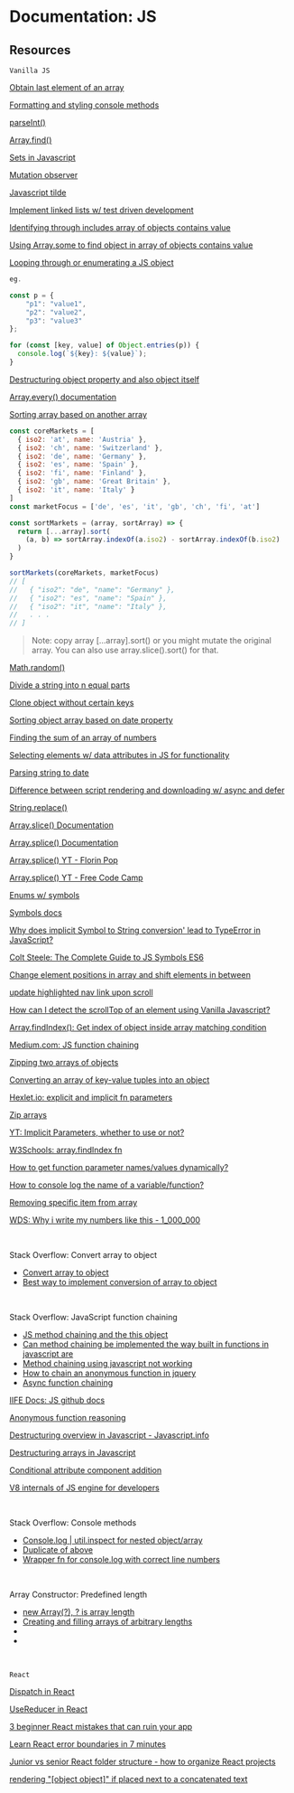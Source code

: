 # Documentation: JS

## Resources

`Vanilla JS`

[Obtain last element of an array](https://flexiple.com/javascript/get-last-array-element-javascript/#section12)

[Formatting and styling console methods](https://www.youtube.com/watch?v=UUoZ_U2_4tA)

[parseInt()](https://www.w3schools.com/jsref/jsref_parseint.asp)

[Array.find()](https://developer.mozilla.org/en-US/docs/Web/JavaScript/Reference/Global_Objects/Array/find)

[Sets in Javascript](https://www.geeksforgeeks.org/sets-in-javascript/)

[Mutation observer](https://www.youtube.com/watch?v=Mi4EF9K87aM)

[Javascript tilde](https://wsvincent.com/javascript-tilde/#:~:text=In%20JavaScript%2C%20the%20tilde%20~%20Bitwise,a%20String%20object%20passed%20in.)

[Implement linked lists w/ test driven development](https://www.youtube.com/watch?v=gJjPWA8wpQg)

[Identifying through includes array of objects contains value](https://stackoverflow.com/questions/49187940/javascript-using-includes-to-find-if-an-array-of-objects-contains-a-specific)

[Using Array.some to find object in array of objects contains value](https://stackoverflow.com/a/8217584)

[Looping through or enumerating a JS object](https://stackoverflow.com/questions/684672/how-do-i-loop-through-or-enumerate-a-javascript-object)

```javascript
eg.

const p = {
    "p1": "value1",
    "p2": "value2",
    "p3": "value3"
};

for (const [key, value] of Object.entries(p)) {
  console.log(`${key}: ${value}`);
}

```

[Destructuring object property and also object itself](https://stackoverflow.com/questions/65354700/destructure-object-property-and-whole-object-itself)

[Array.every() documentation](https://www.w3schools.com/jsref/jsref_every.asp)

[Sorting array based on another array](https://stackoverflow.com/questions/13304543/javascript-sort-array-based-on-another-array)

```javascript
const coreMarkets = [
  { iso2: 'at', name: 'Austria' },
  { iso2: 'ch', name: 'Switzerland' },
  { iso2: 'de', name: 'Germany' },
  { iso2: 'es', name: 'Spain' },
  { iso2: 'fi', name: 'Finland' },
  { iso2: 'gb', name: 'Great Britain' },
  { iso2: 'it', name: 'Italy' }
]
const marketFocus = ['de', 'es', 'it', 'gb', 'ch', 'fi', 'at']

const sortMarkets = (array, sortArray) => {
  return [...array].sort(
    (a, b) => sortArray.indexOf(a.iso2) - sortArray.indexOf(b.iso2)
  )
}

sortMarkets(coreMarkets, marketFocus)
// [
//   { "iso2": "de", "name": "Germany" },
//   { "iso2": "es", "name": "Spain" },
//   { "iso2": "it", "name": "Italy" },
//   . . .
// ]
```
> Note: copy array [...array].sort() or you might mutate the original array. You can also use array.slice().sort() for that.

[Math.random()](https://developer.mozilla.org/en-US/docs/Web/JavaScript/Reference/Global_Objects/Math/random)

[Divide a string into n equal parts](https://www.youtube.com/watch?v=O7GdshOYljE)

[Clone object without certain keys](https://stackoverflow.com/questions/34698905/how-can-i-clone-a-javascript-object-except-for-one-key)

[Sorting object array based on date property](https://stackoverflow.com/questions/10123953/how-to-sort-an-object-array-by-date-property)

[Finding the sum of an array of numbers](https://stackoverflow.com/questions/1230233/how-to-find-the-sum-of-an-array-of-numbers)

[Selecting elements w/ data attributes in JS for functionality](https://stackoverflow.com/questions/2487747/selecting-element-by-data-attribute-with-jquery)

[Parsing string to date](https://stackoverflow.com/questions/5619202/parsing-a-string-to-a-date-in-javascript)

[Difference between script rendering and downloading w/ async and defer](https://stackoverflow.com/questions/10808109/script-tag-async-defer)

[String.replace()](https://www.w3schools.com/jsref/jsref_replace.asp)

[Array.slice() Documentation](https://developer.mozilla.org/en-US/docs/Web/JavaScript/Reference/Global_Objects/Array/slice)

[Array.splice() Documentation](https://developer.mozilla.org/en-US/docs/Web/JavaScript/Reference/Global_Objects/Array/splice)

[Array.splice() YT - Florin Pop](https://www.youtube.com/watch?v=FFas8cMHVwg)

[Array.splice() YT - Free Code Camp](https://www.youtube.com/watch?v=-8L4B5X-BFA)

[Enums w/ symbols](https://www.sohamkamani.com/javascript/enums/?utm_content=cmp-true)

[Symbols docs](https://developer.mozilla.org/en-US/docs/Web/JavaScript/Reference/Global_Objects/Symbol)

[Why does implicit Symbol to String conversion' lead to TypeError in JavaScript?](https://stackoverflow.com/questions/40944470/why-does-implicit-symbol-to-string-conversion-lead-to-typeerror-in-javascript)

[Colt Steele: The Complete Guide to JS Symbols ES6](https://www.youtube.com/watch?v=4J5hnOCj69w)

[Change element positions in array and shift elements in between](https://stackoverflow.com/questions/44932502/change-elements-positions-in-an-array-and-shift-elements-in-between)

[update highlighted nav link upon scroll](http://jsfiddle.net/Ty_Yang/80t9p3n4/)

[How can I detect the scrollTop of an element using Vanilla Javascript?](https://stackoverflow.com/a/50432070)

[Array.findIndex(): Get index of object inside array matching condition](https://stackoverflow.com/questions/15997879/get-the-index-of-the-object-inside-an-array-matching-a-condition)

[Medium.com: JS function chaining](https://medium.com/technofunnel/javascript-function-chaining-8b2fbef76f7f)

[Zipping two arrays of objects](https://stackoverflow.com/questions/71422566/how-to-zip-two-arrays-object-in-javascript)

[Converting an array of key-value tuples into an object](https://stackoverflow.com/questions/32002176/how-to-convert-an-array-of-key-value-tuples-into-an-object)

[Hexlet.io: explicit and implicit fn parameters](https://hexlet.io/blog/posts/code-complete-explicit-and-implicit-function-parameters)

[Zip arrays](https://stackoverflow.com/questions/22015684/zip-arrays-in-javascript)

[YT: Implicit Parameters, whether to use or not?](https://www.youtube.com/watch?v=fwu3lLpgZsg)

[W3Schools: array.findIndex fn](https://www.w3schools.com/jsref/jsref_findindex.asp)

[How to get function parameter names/values dynamically?](https://stackoverflow.com/questions/1007981/how-to-get-function-parameter-names-values-dynamically)

[How to console log the name of a variable/function?](https://stackoverflow.com/a/48087922)

[Removing specific item from array](https://sentry.io/answers/remove-specific-item-from-array/)

[WDS: Why i write my numbers like this - 1_000_000](https://www.youtube.com/shorts/bFNxVXXlDEQ)

<br>

Stack Overflow: Convert array to object
- [Convert array to object](https://stackoverflow.com/questions/4215737/convert-array-to-object)
- [Best way to implement conversion of array to object](https://stackoverflow.com/questions/41827019/javascript-whats-the-best-way-convert-array-into-object)

<br>

Stack Overflow: JavaScript function chaining
- [JS method chaining and the this object](https://stackoverflow.com/questions/25205030/javascript-method-chaining-and-the-this-object)
- [Can method chaining be implemented the way built in functions in javascript are](https://stackoverflow.com/questions/69595934/can-method-chaining-be-implemented-the-way-built-in-functions-in-javascript-are)
- [Method chaining using javascript not working](https://stackoverflow.com/questions/28097633/method-chaining-using-javascript-not-working)
- [How to chain an anonymous function in jquery](https://stackoverflow.com/questions/4393019/how-to-chain-an-anonymous-function-in-jquery)
- [Async function chaining](https://stackoverflow.com/questions/39028882/chaining-async-method-calls-javascript)


[IIFE Docs: JS github docs](https://github.com/airbnb/javascript/blob/master/README.md#functions--iife)

[Anonymous function reasoning](https://stackoverflow.com/questions/2421911/what-is-the-purpose-of-wrapping-whole-javascript-files-in-anonymous-functions-li?rq=2)

[Destructuring overview in Javascript - Javascript.info](https://javascript.info/destructuring-assignment)

[Destructuring arrays in Javascript](https://developer.mozilla.org/en-US/docs/Web/JavaScript/Reference/Operators/Destructuring_assignment)

[Conditional attribute component addition](https://stackoverflow.com/questions/31163693/how-do-i-conditionally-add-attributes-to-react-components)

[V8 internals of JS engine for developers](https://www.youtube.com/watch?v=m9cTaYI95Zc&t=1500s)

<br>

Stack Overflow: Console methods
- [Console.log | util.inspect for nested object/array](https://stackoverflow.com/questions/21524415/node-console-log-util-inspect-for-nested-object-array)
- [Duplicate of above](https://stackoverflow.com/questions/10729276/how-can-i-get-the-full-object-in-node-jss-console-log-rather-than-object)
- [Wrapper fn for console.log with correct line numbers](https://stackoverflow.com/questions/13815640/a-proper-wrapper-for-console-log-with-correct-line-number)

<br>

Array Constructor: Predefined length
- [new Array(?), ? is array length](https://stackoverflow.com/questions/43256119/how-does-new-array5-map-work)
- [Creating and filling arrays of arbitrary lengths](https://2ality.com/2018/12/creating-arrays.html#:~:text=One%20common%20way%20of%20creating,has%20holes%20in%20it%20assert.)
- []()
- []()

<br>

`React`

[Dispatch in React](https://www.youtube.com/results?search_query=dispatch+react)

[UseReducer in React](https://www.youtube.com/watch?v=kK_Wqx3RnHk)

[3 beginner React mistakes that can ruin your app](https://www.youtube.com/watch?v=oc_TNtCe2sY)

[Learn React error boundaries in 7 minutes](https://www.youtube.com/watch?v=_FuDMEgIy7I)

[Junior vs senior React folder structure - how to organize React projects](https://www.youtube.com/watch?v=UUga4-z7b6s)

[rendering "[object object]" if placed next to a concatenated text](https://react.dev/reference/react/Fragment)




